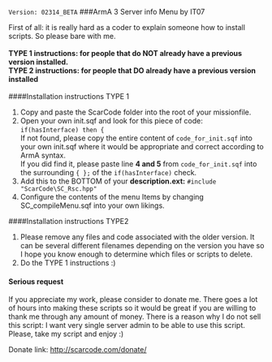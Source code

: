 `Version: 02314_BETA`
###ArmA 3 Server info Menu by IT07

First of all: it is really hard as a coder to explain someone how to install scripts. So please bare with me.<br />
<br />
**TYPE 1 instructions: for people that do NOT already have a previous version installed.** <br />
**TYPE 2 instructions: for people that DO already have a previous version installed**
<br /> <br />
####Installation instructions TYPE 1 <br />
1. Copy and paste the ScarCode folder into the root of your missionfile. <br />
2. Open your own init.sqf and look for this piece of code: <br />
`if(hasInterface) then {` <br />
If not found, please copy the entire content of `code_for_init.sqf` into your own init.sqf where it would be appropriate and correct according to ArmA syntax. <br />
If you did find it, please paste line **4 and 5** from `code_for_init.sqf` into the surrounding `{ };` of the `if(hasInterface)` check.
3. Add this to the BOTTOM of your **description.ext:** `#include "ScarCode\SC_Rsc.hpp"` 
4. Configure the contents of the menu Items by changing SC_compileMenu.sqf into your own likings.

####Installation instructions TYPE2 <br />
1. Please remove any files and code associated with the older version. It can be several different filenames depending on the version you have so I hope you know enough to determine which files or scripts to delete. <br />
2. Do the TYPE 1 instructions :)

#### Serious request
If you appreciate my work, please consider to donate me. There goes a lot of hours into making these scripts so it would be great if you are willing to thank me through any amount of money.
There is a reason why I do not sell this script: I want very single server admin to be able to use this script.
Please, take my script and enjoy :)

Donate link: http://scarcode.com/donate/
